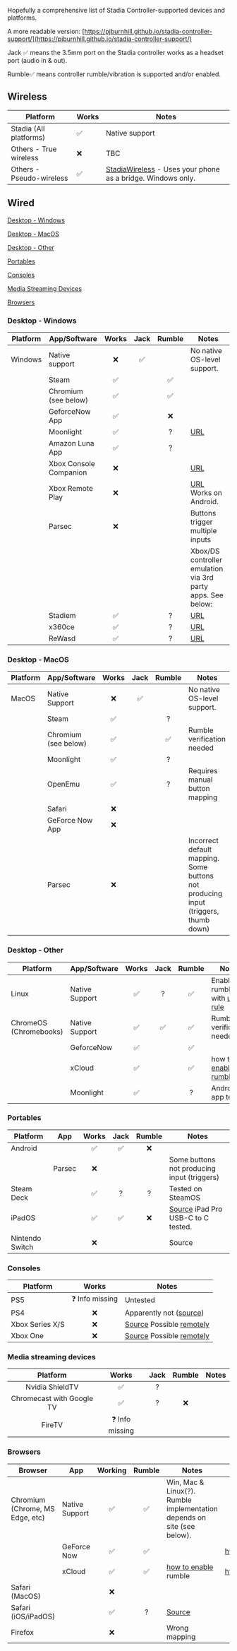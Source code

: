 Hopefully a comprehensive list of Stadia Controller-supported devices and platforms.

A more readable version: [https://pjburnhill.github.io/stadia-controller-support/](https://pjburnhill.github.io/stadia-controller-support/)

Jack ✅ means the 3.5mm port on the Stadia controller works as a headset port (audio in & out).

Rumble✅ means controller rumble/vibration is supported and/or enabled.

## Wireless

| Platform                 	| Works 	| Notes                                                       	|
|--------------------------	|-------	|-------------------------------------------------------------	|
| Stadia (All platforms)   	|   ✅   	| Native support                                              	|
| Others - True wireless   	|   ❌   	| TBC                                                         	|
| Others - Pseudo-wireless 	|   ✅   	| [StadiaWireless](https://github.com/helloparthshah/StadiaWireless) - Uses your phone as a bridge. Windows only. 	|

## Wired

[Desktop - Windows](https://pjburnhill.github.io/stadia-controller-support/#desktop---windows)

[Desktop - MacOS](https://pjburnhill.github.io/stadia-controller-support/#desktop---macos)

[Desktop - Other](https://pjburnhill.github.io/stadia-controller-support/#desktop---other)

[Portables](https://pjburnhill.github.io/stadia-controller-support/#portables)

[Consoles](https://pjburnhill.github.io/stadia-controller-support/#consoles)

[Media Streaming Devices](https://pjburnhill.github.io/stadia-controller-support/#media-streaming-devices)

[Browsers](https://pjburnhill.github.io/stadia-controller-support/#browsers)

### Desktop - Windows

| Platform 	| App/Software           	| Works 	| Jack 	| Rumble 	| Notes                                                                    	|
|----------	|------------------------	|:-----:	|:----:	|:------:	|--------------------------------------------------------------------------	|
| Windows  	| Native support         	|   ❌   	|   ✅  	|        	| No native OS-level support.                                              	|
|          	| Steam                  	|   ✅   	|      	|    ✅   	|                                                                          	|
|          	| Chromium (see below)   	|   ✅   	|      	|    ✅   	|                                                                          	|
|          	| GeforceNow App         	|   ✅   	|      	|    ❌   	|                                                                          	|
|          	| Moonlight              	|   ✅   	|      	|    ?   	| [URL](https://moonlight-stream.org/)                                     	|
|          	| Amazon Luna App        	|   ✅   	|      	|    ?   	|                                                                          	|
|          	| Xbox Console Companion 	|   ❌   	|      	|        	| [URL](https://www.microsoft.com/store/apps/9wzdncrfjbd8)                 	|
|          	| Xbox Remote Play       	|   ❌   	|      	|        	| [URL](https://www.xbox.com/en-US/consoles/remote-play) Works on Android. 	|
|          	| Parsec                 	|   ❌   	|      	|        	| Buttons trigger multiple inputs                                          	|
|          	|                        	|       	|      	|        	| Xbox/DS controller emulation via 3rd party apps. See below:              	|
|          	| Stadiem                	|   ✅   	|      	|    ?   	| [URL](https://github.com/RexSonic/StadiEm)                               	|
|          	| x360ce                 	|   ✅   	|      	|    ?   	| [URL](https://www.x360ce.com/)                                           	|
|          	| ReWasd                 	|   ✅   	|      	|    ?   	| [URL](https://www.rewasd.com/)                                           	|

### Desktop - MacOS

| Platform 	| App/Software         	| Works 	| Jack 	| Rumble 	| Notes                                                                              	|
|----------	|----------------------	|:-----:	|:----:	|:------:	|------------------------------------------------------------------------------------	|
| MacOS    	| Native Support       	|   ❌   	|   ✅  	|        	| No native OS-level support.                                                        	|
|          	| Steam                	|   ✅   	|      	|    ?   	|                                                                                    	|
|          	| Chromium (see below) 	|   ✅   	|      	|    ✅   	| Rumble verification needed                                                         	|
|          	| Moonlight            	|   ✅   	|      	|    ?   	|                                                                                    	|
|          	| OpenEmu              	|   ✅   	|      	|    ?   	| Requires manual button mapping                                                     	|
|          	| Safari               	|   ❌   	|      	|        	|                                                                                    	|
|          	| GeForce Now App      	|   ❌   	|      	|        	|                                                                                    	|
|          	| Parsec               	|   ❌   	|      	|        	| Incorrect default mapping. Some buttons not producing input (triggers, thumb down) 	|

### Desktop - Other

| Platform               	| App/Software   	| Works 	| Jack 	| Rumble 	| Notes                        	|
|------------------------	|----------------	|:-----:	|:----:	|:------:	|------------------------------	|
| Linux                  	| Native Support 	|   ✅   	|   ?  	|    ✅   	| Enable rumble with [udev rule](https://www.reddit.com/r/Stadia/comments/ziz1kj/comment/iztc1tk/?utm_source=share&utm_medium=web2x&context=3)|
| ChromeOS (Chromebooks) 	| Native Support 	|   ✅   	|   ✅  	|    ✅   	| Rumble verification needed   	|
|                        	| GeforceNow     	|   ✅   	|      	|    ✅   	|                              	|
|                        	| xCloud         	|   ✅   	|      	|    ✅   	| how to [enable rumble](https://www.reddit.com/r/Stadia/comments/ziz1kj/comment/izworqw/?utm_source=share&utm_medium=web2x&context=3)|
|                        	| Moonlight      	|   ✅   	|      	|    ?   	| Android app tested           	|

### Portables

| Platform        	| App    	| Works 	| Jack 	| Rumble 	| Notes                                       	|
|-----------------	|--------	|:-----:	|:----:	|:------:	|---------------------------------------------	|
| Android         	|        	|   ✅   	|   ✅  	|    ❌   	|                                             	|
|                 	| Parsec 	|   ❌   	|      	|        	| Some buttons not producing input (triggers) 	|
| Steam Deck      	|        	|   ✅   	|   ?  	|    ?   	| Tested on SteamOS                           	|
| iPadOS          	|        	|   ✅   	|   ✅  	|    ❌   	| [Source](https://www.reddit.com/r/Stadia/comments/ziz1kj/comment/izuahjg/?utm_source=share&utm_medium=web2x&context=3) iPad Pro USB-C to C tested.         	|
| Nintendo Switch 	|        	|   ❌   	|      	|        	| Source                                      	|

### Consoles

| Platform        	|      Works     	| Notes                     	|
|-----------------	|:--------------:	|---------------------------	|
| PS5             	| ❓ Info missing 	| Untested                  	|
| PS4             	|        ❌       	| Apparently not ([source](https://www.reddit.com/r/Stadia/comments/ripnnu/comment/hp1g6ms/?utm_source=share&utm_medium=web2x&context=3))   	|
| Xbox Series X/S 	|        ❌       	| [Source](https://www.reddit.com/r/Stadia/comments/ziz1kj/comment/izu9kfv/?utm_source=share&utm_medium=web2x&context=3) Possible [remotely](https://www.reddit.com/r/Stadia/comments/ziz1kj/comment/iztdbbl/?utm_source=share&utm_medium=web2x&context=3) 	|
| Xbox One        	|        ❌       	| [Source](https://www.reddit.com/r/Stadia/comments/ziz1kj/comment/izua017/?utm_source=share&utm_medium=web2x&context=3) Possible [remotely](https://www.reddit.com/r/Stadia/comments/ziz1kj/comment/iztdbbl/?utm_source=share&utm_medium=web2x&context=3) 	|

### Media streaming devices

|          Platform         	|      Works     	| Jack 	| Rumble 	| Notes 	|
|:-------------------------:	|:--------------:	|:----:	|:------:	|-------	|
|      Nvidia ShieldTV      	|        ✅       	|   ?  	|        	|       	|
| Chromecast with Google TV 	|        ✅       	|   ?  	|    ❌   	|       	|
|           FireTV          	| ❓ Info missing 	|      	|        	|       	|

### Browsers

| Browser                         	| App            	| Working 	| Rumble 	| Notes                                                                   	| URL                          	|
|---------------------------------	|----------------	|:-------:	|:------:	|-------------------------------------------------------------------------	|------------------------------	|
| Chromium (Chrome, MS Edge, etc) 	| Native Support 	|    ✅    	|    ✅   	| Win, Mac & Linux(?). Rumble implementation depends on site (see below). 	|                              	|
|                                 	| GeForce Now    	|    ✅    	|    ✅   	|                                                                         	| https://play.geforcenow.com/ 	|
|                                 	| xCloud         	|    ✅    	|    ✅   	| [how to enable](https://www.reddit.com/r/Stadia/comments/ziz1kj/comment/izworqw/?utm_source=share&utm_medium=web2x&context=3) rumble                                                    	| http://xbox.com/play         	|
| Safari (MacOS)                  	|                	|    ❌    	|        	|                                                                         	|                              	|
| Safari (iOS/iPadOS)             	|                	|    ✅    	|    ?   	| [Source](https://www.reddit.com/r/Stadia/comments/ziz1kj/comment/izuahjg/?utm_source=share&utm_medium=web2x&context=3)                                                                 	|                              	|
| Firefox                         	|                	|    ❌    	|        	| Wrong mapping                                                           	|                              	|

